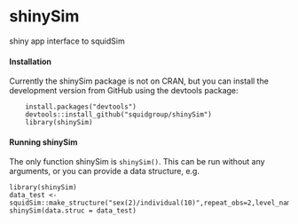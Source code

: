 # shinySim
shiny app interface to squidSim

#### Installation

Currently the shinySim package is not on CRAN, but you can install the development version from GitHub using the devtools package:

```{r}
    install.packages("devtools")
    devtools::install_github("squidgroup/shinySim")
    library(shinySim)
```

#### Running shinySim

The only function shinySim is `shinySim()`. This can be run without any arguments, or you can provide a data structure, e.g.
```{r}
library(shinySim)
data_test <- squidSim::make_structure("sex(2)/individual(10)",repeat_obs=2,level_names=list(sex=c("F","M")))
shinySim(data.struc = data_test)
```
